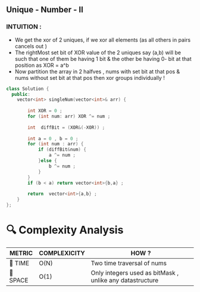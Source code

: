 ## Unique - Number - II

### INTUITION :
- We get the xor of 2 uniques, if we xor all elements (as all others in pairs cancels out )
- The rightMost set bit of XOR value of the 2 uniques say (a,b) will be such that one of them be having 1 bit & the other be having 0- bit at that position as XOR = a^b
- Now partition the array in 2 halfves , nums with set bit at that pos & nums without set bit at that pos then xor groups individually !
  
``` cpp
class Solution {
  public:
    vector<int> singleNum(vector<int>& arr) {
      
        int XOR = 0 ;
        for (int num: arr) XOR ^= num ;
        
        int  diffBit = (XOR&(-XOR)) ;
        
        int a = 0 , b = 0 ;
        for (int num : arr) {
            if (diffBit&num) {
                a ^= num ;
            }else {
                b ^= num ;
            }
        }
        if (b < a) return vector<int>{b,a} ;
        
        return  vector<int>{a,b} ;
    }
};
```


# 🔍 Complexity Analysis

| METRIC   | COMPLEXICITY  |    HOW ? |
|-----------|-------------|------------|
| 🧭 TIME  |  O(N)     |  Two time traversal of nums|
| 🧠 SPACE | O(1)       |  Only integers used as bitMask , unlike any datastructure |
